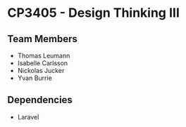# CP3405 - Design Thinking III

## Team Members
- Thomas Leumann
- Isabelle Carlsson
- Nickolas Jucker
- Yvan Burrie

## Dependencies
- Laravel
